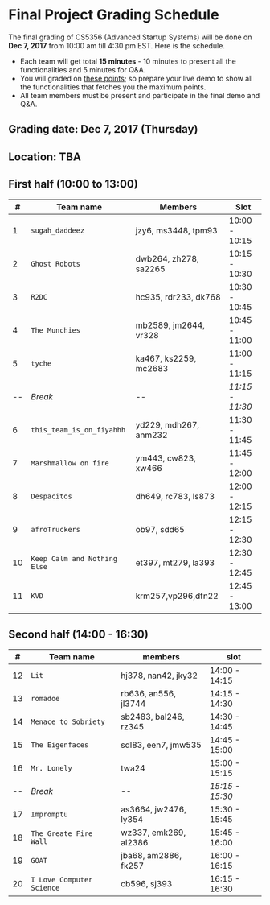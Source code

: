 # Final Project Grading Schedule
The final grading of CS5356 (Advanced Startup Systems) will be done on **Dec 7, 2017** from 10:00 am till 4:30 pm EST. 
Here is the schedule. 
* Each team will get total **15 minutes** - 10 minutes to present all
the functionalities and 5 minutes for Q&A. 
* You will graded on [these points](./grading.md); so prepare your live demo to show all the functionalities that fetches you 
the maximum points. 
* All team members must be present and participate in the final demo and Q&A.


## Grading date: Dec 7, 2017 (Thursday)
## Location: TBA


## First half (10:00 to  13:00)
| # | Team name | Members | Slot |
|---|-------| --------| -----|
|1  | `sugah_daddeez`| jzy6, ms3448, tpm93 | 10:00 - 10:15 |
|2  | `Ghost Robots` | dwb264, zh278, sa2265 | 10:15 - 10:30|
|3  | `R2DC`         | hc935, rdr233, dk768 | 10:30 - 10:45 | 
|4  | `The Munchies` | mb2589, jm2644, vr328 | 10:45 - 11:00 | 
|5  | `tyche`        |ka467, ks2259, mc2683 | 11:00 - 11:15|
|-- | *Break*      | -- | *11:15 - 11:30* |
|6  | `this_team_is_on_fiyahhh`| yd229, mdh267, anm232 | 11:30 - 11:45|
|7  | `Marshmallow on fire` | ym443, cw823, xw466|11:45 - 12:00|
|8  | `Despacitos`   | dh649, rc783, ls873 | 12:00 - 12:15|
|9  | `afroTruckers` | ob97, sdd65 | 12:15 - 12:30 |
|10 | `Keep Calm and Nothing Else`| et397, mt279, la393 |  12:30 - 12:45| 
|11 | `KVD`          |  krm257,vp296,dfn22 | 12:45 - 13:00|


## Second half (14:00 - 16:30)
| # | Team name | members | slot |
|---|-------| --------| -----|
|12 | `Lit`          | hj378, nan42, jky32 | 14:00 - 14:15| 
|13 | `romadoe`      | rb636, an556, jl3744 | 14:15 - 14:30|
|14 | `Menace to Sobriety` | sb2483, bal246, rz345 |  14:30 - 14:45|
|15 | `The Eigenfaces` | sdl83, een7, jmw535 | 14:45 - 15:00|
|16 | `Mr. Lonely`   | twa24 | 15:00 - 15:15|
|-- | *Break*        | -- | *15:15 - 15:30* | 
|17 | `Impromptu`    | as3664, jw2476, ly354 |  15:30 - 15:45|
|18 | `The Greate Fire Wall` | wz337, emk269, al2386 |  15:45 - 16:00|
|19 | `GOAT`         |  jba68, am2886, fk257 | 16:00 - 16:15 |
|20 | `I Love Computer Science` | cb596, sj393 | 16:15 - 16:30 | 


